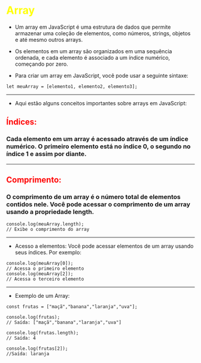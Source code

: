 # <span style="color:yellow">Array</span>

* Um array em JavaScript é uma estrutura de dados que permite armazenar uma coleção de elementos, como números, strings, objetos e até mesmo outros arrays.

* Os elementos em um array são organizados em uma sequência ordenada, e cada elemento é associado a um índice numérico, começando por zero.

* Para criar um array em JavaScript, você pode usar a seguinte sintaxe:

```
let meuArray = [elemento1, elemento2, elemento3];
```
---

* Aqui estão alguns conceitos importantes sobre arrays em JavaScript:


## <span style="color:red">Índices:</span>
### Cada elemento em um array é acessado através de um índice numérico. O primeiro elemento está no índice 0, o segundo no índice 1 e assim por diante.
---
## <span style="color:red">Comprimento:</span>
### O comprimento de um array é o número total de elementos contidos nele. Você pode acessar o comprimento de um array usando a propriedade length.

```
console.log(meuArray.length); 
// Exibe o comprimento do array
```
---

* Acesso a elementos: Você pode acessar elementos de um array usando seus índices. Por exemplo:

```
console.log(meuArray[0]); 
// Acessa o primeiro elemento
console.log(meuArray[2]); 
// Acessa o terceiro elemento
```
---

* Exemplo de um Array:

```
const frutas = ["maçã","banana","laranja","uva"];
```
```
console.log(frutas); 
// Saída: ["maçã","banana","laranja","uva"]

console.log(frutas.length); 
// Saída: 4

console.log(frutas[2]); 
//Saída: laranja
```
